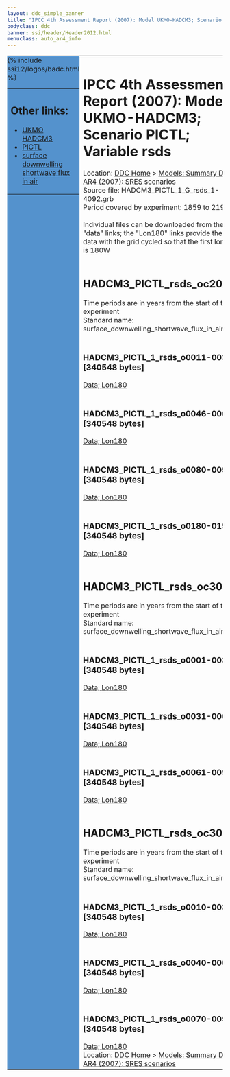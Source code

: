 ```yaml
---
layout: ddc_simple_banner
title: "IPCC 4th Assessment Report (2007): Model UKMO-HADCM3; Scenario PICTL; Variable rsds"
bodyclass: ddc
banner: ssi/header/Header2012.html
menuclass: auto_ar4_info
---
```



<table width="100%" border="0" cellspacing="0" cellpadding="0" style="border-collapse: collapse;">
<tr style="margin:0;padding:0;border:0;">
<td style="margin:0;padding:0;border:0;height:1pt;width:150pt;background:#5492CD;" valign="top" >

<div id="lh-col2" class="auto_ar4_info">
<table class="menumain" bgcolor="#5492CD" cellspacing="0" width="100%" border="0">
<tr><td>
<h2> Other links:</h2>
<ul>
<li><a href="/auto/ar4/model-UKMO-HADCM3.html">UKMO<br/>HADCM3</a></li>
<li><a href="/auto/ar4/scenario-PICTL.html">PICTL</a></li>
<li><a href="/auto/ar4/var-surface_downwelling_shortwave_flux_in_air.html">surface downwelling<br/> shortwave flux in air</a></li>
</ul>
</td></tr>
{% include ssi12/logos/badc.html %}
</table>
</div>
</td>
<td><h1>IPCC 4th Assessment Report (2007): Model UKMO-HADCM3; Scenario PICTL; Variable rsds</h1>

<!-- Breadcrumb1 -->
<div id="breadcrumb1" align="left">
Location: <a href="/index.html">DDC Home</a> > <a href="/sim/gcm_clim/">Models: Summary Data</a>
> <a href="/sim/gcm_clim/SRES_AR4/index.html">AR4 (2007): SRES scenarios</a>
</div>
<!-- End of Breadcrumb1 -->Source file: HADCM3_PICTL_1_G_rsds_1-4092.grb
<br/>
Period covered by experiment: 1859 to 2199<br/>
<br/>Individual files can be downloaded from the "data" links; the "Lon180" links provide the same data
         with the grid cycled so that the first longitude is 180W<br/>
<br/><h2>HADCM3_PICTL_rsds_oc20x.tar</h2>
Time periods are in years from the start of the experiment<br/>
Standard name: surface_downwelling_shortwave_flux_in_air<br>
<br/><h3>HADCM3_PICTL_1_rsds_o0011-0030.nc [340548 bytes]</h3>
<a href="/cgi-bin/downl/ar4_nc/rsds/HADCM3_PICTL_1_rsds_o0011-0030.nc">Data; </a><a href="/cgi-bin/downl/ar4_nc/rsds/HADCM3_PICTL_1_rsds_o0011-0030.cyto180.nc"> Lon180</a><br/>
<br/><h3>HADCM3_PICTL_1_rsds_o0046-0065.nc [340548 bytes]</h3>
<a href="/cgi-bin/downl/ar4_nc/rsds/HADCM3_PICTL_1_rsds_o0046-0065.nc">Data; </a><a href="/cgi-bin/downl/ar4_nc/rsds/HADCM3_PICTL_1_rsds_o0046-0065.cyto180.nc"> Lon180</a><br/>
<br/><h3>HADCM3_PICTL_1_rsds_o0080-0099.nc [340548 bytes]</h3>
<a href="/cgi-bin/downl/ar4_nc/rsds/HADCM3_PICTL_1_rsds_o0080-0099.nc">Data; </a><a href="/cgi-bin/downl/ar4_nc/rsds/HADCM3_PICTL_1_rsds_o0080-0099.cyto180.nc"> Lon180</a><br/>
<br/><h3>HADCM3_PICTL_1_rsds_o0180-0199.nc [340548 bytes]</h3>
<a href="/cgi-bin/downl/ar4_nc/rsds/HADCM3_PICTL_1_rsds_o0180-0199.nc">Data; </a><a href="/cgi-bin/downl/ar4_nc/rsds/HADCM3_PICTL_1_rsds_o0180-0199.cyto180.nc"> Lon180</a><br/>
<br/><h2>HADCM3_PICTL_rsds_oc30a.tar</h2>
Time periods are in years from the start of the experiment<br/>
Standard name: surface_downwelling_shortwave_flux_in_air<br>
<br/><h3>HADCM3_PICTL_1_rsds_o0001-0030.nc [340548 bytes]</h3>
<a href="/cgi-bin/downl/ar4_nc/rsds/HADCM3_PICTL_1_rsds_o0001-0030.nc">Data; </a><a href="/cgi-bin/downl/ar4_nc/rsds/HADCM3_PICTL_1_rsds_o0001-0030.cyto180.nc"> Lon180</a><br/>
<br/><h3>HADCM3_PICTL_1_rsds_o0031-0060.nc [340548 bytes]</h3>
<a href="/cgi-bin/downl/ar4_nc/rsds/HADCM3_PICTL_1_rsds_o0031-0060.nc">Data; </a><a href="/cgi-bin/downl/ar4_nc/rsds/HADCM3_PICTL_1_rsds_o0031-0060.cyto180.nc"> Lon180</a><br/>
<br/><h3>HADCM3_PICTL_1_rsds_o0061-0090.nc [340548 bytes]</h3>
<a href="/cgi-bin/downl/ar4_nc/rsds/HADCM3_PICTL_1_rsds_o0061-0090.nc">Data; </a><a href="/cgi-bin/downl/ar4_nc/rsds/HADCM3_PICTL_1_rsds_o0061-0090.cyto180.nc"> Lon180</a><br/>
<br/><h2>HADCM3_PICTL_rsds_oc30b.tar</h2>
Time periods are in years from the start of the experiment<br/>
Standard name: surface_downwelling_shortwave_flux_in_air<br>
<br/><h3>HADCM3_PICTL_1_rsds_o0010-0039.nc [340548 bytes]</h3>
<a href="/cgi-bin/downl/ar4_nc/rsds/HADCM3_PICTL_1_rsds_o0010-0039.nc">Data; </a><a href="/cgi-bin/downl/ar4_nc/rsds/HADCM3_PICTL_1_rsds_o0010-0039.cyto180.nc"> Lon180</a><br/>
<br/><h3>HADCM3_PICTL_1_rsds_o0040-0069.nc [340548 bytes]</h3>
<a href="/cgi-bin/downl/ar4_nc/rsds/HADCM3_PICTL_1_rsds_o0040-0069.nc">Data; </a><a href="/cgi-bin/downl/ar4_nc/rsds/HADCM3_PICTL_1_rsds_o0040-0069.cyto180.nc"> Lon180</a><br/>
<br/><h3>HADCM3_PICTL_1_rsds_o0070-0099.nc [340548 bytes]</h3>
<a href="/cgi-bin/downl/ar4_nc/rsds/HADCM3_PICTL_1_rsds_o0070-0099.nc">Data; </a><a href="/cgi-bin/downl/ar4_nc/rsds/HADCM3_PICTL_1_rsds_o0070-0099.cyto180.nc"> Lon180</a><br/>
<!-- Breadcrumb2 -->
<div id="breadcrumb2" align="left">
Location: <a href="/index.html">DDC Home</a> > <a href="/sim/gcm_clim/">Models: Summary Data</a>
> <a href="/sim/gcm_clim/SRES_AR4/index.html">AR4 (2007): SRES scenarios</a>
</div>
<!-- End of Breadcrumb2 --></td></tr></table>
